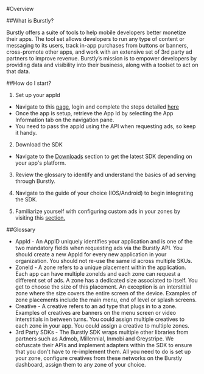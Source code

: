 #Overview

##What is Burstly?

Burstly offers a suite of tools to help mobile developers better monetize their apps. The tool set allows developers to run any type of content or messaging to its users, track in-app purchases from buttons or banners, cross-promote other apps, and work with an extensive set of 3rd party ad partners to improve revenue. Burstly’s mission is to empower developers by providing data and visibility into their business, along with a toolset to act on that data.

##How do I start?

1) Set up your appId
 - Navigate to this [page](https://www.burstly.com/Apps/Create), login and complete the steps detailed [here](http://cldocs.burstly.com/configuring-and-managing#Creating-an-App)
 - Once the app is setup, retrieve the App Id by selecting the App Information tab on the navigation pane. 
 - You need to pass the appId using the API when requesting ads, so keep it handy.

2) Download the SDK
 - Navigate to the [Downloads](http://cldocs.burstly.com/downloads)  section to get the latest SDK depending on your app's platform.

3) Review the glossary to identify and understand the basics of ad serving through Burstly.

4) Navigate to the guide of your choice (IOS/Android) to begin integrating the SDK. 

5) Familiarize yourself with configuring custom ads in your zones by visiting this [section.](http://cldocs.burstly.com/configuring-and-managing#Creating-an-Ad)

##Glossary
 - AppId - An AppID uniquely identifies your application and is one of the two mandatory fields when requesting ads via the Burstly API. You should create a new AppId for every new application in your organization. You should not re-use the same id across multiple SKUs.
 - ZoneId - A zone refers to a unique placement within the application. Each app can have multiple zoneIds and each zone can request a different set of ads. A zone has a dedicated size associated to itself. You get to choose the size of this placement. An exception is an interstitial zone where the size covers the entire screen of the device. Examples of zone placements include the main menu, end of level or splash screens.
 - Creative - A creative refers to an ad type that plugs in to a zone. Examples of creatives are banners on the menu screen or video interstitials in between turns. You could assign multiple creatives to each zone in your app. You could assign a creative to multiple zones.
 - 3rd Party SDKs - The Burstly SDK wraps multiple other libraries from partners such as Admob, Millennial, Inmobi and Greystripe. We obfuscate their APIs and implement adapters within the SDK to ensure that you don't have to re-implement them. All you need to do is set up your zone, configure creatives from these networks on the Burstly dashboard, assign them to any zone of your choice.
